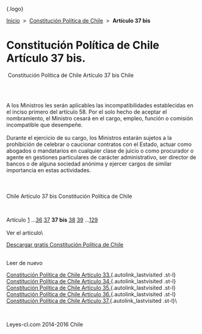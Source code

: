 <div class="wrapper">

[](/index.htm){.logo}
<div class="breadcrumbs">

[Inicio](/index.htm)  &gt;  [Constitución Política de
Chile](/constitucion_politica_de_chile.htm "Constitución Política de Chile")
 &gt;  **Artículo 37 bis**

</div>

<div class="middle">

<div class="container">

Constitución Política de Chile\
Artículo 37 bis.
===============================

<div id="goser">

</div>

﻿
Constitución Política de Chile Artículo 37 bis Chile

\
﻿
<div id="squareAds">

</div>

<div id="statya">

A los Ministros les serán aplicables las incompatibilidades establecidas
en el inciso primero del artículo 58. Por el solo hecho de aceptar el
nombramiento, el Ministro cesará en el cargo, empleo, función o comisión
incompatible que desempeñe.\
\
Durante el ejercicio de su cargo, los Ministros estarán sujetos a la
prohibición de celebrar o caucionar contratos con el Estado, actuar como
abogados o mandatarios en cualquier clase de juicio o como procurador o
agente en gestiones particulares de carácter administrativo, ser
director de bancos o de alguna sociedad anónima y ejercer cargos de
similar importancia en estas actividades.\
\
\
\
Chile Artículo 37 bis Constitución Política de Chile

</div>

﻿
<div id="ads1">

</div>

<div class="breadstat">

Artículo
[1](/constitucion_politica_de_chile/1.htm) ...[36](/constitucion_politica_de_chile/36.htm) [37](/constitucion_politica_de_chile/37.htm) **37
bis** [38](/constitucion_politica_de_chile/38.htm) [39](/constitucion_politica_de_chile/39.htm) ...[129](/constitucion_politica_de_chile/129.htm) \
\
Ver el artículo\

</div>

[Descargar gratis Constitución Política de
Chile](/constitucion_politica_de_chile/download.htm "Descargar gratis Constitución Política de Chile")
﻿
<div style="clear: left">

</div>

\
Leer de nuevo

[Constitución Política de Chile Artículo
33.](/constitucion_politica_de_chile/33.htm){.autolink_lastvisited
.st-l} [Constitución Política de Chile Artículo
34.](/constitucion_politica_de_chile/34.htm){.autolink_lastvisited
.st-l} [Constitución Política de Chile Artículo
35.](/constitucion_politica_de_chile/35.htm){.autolink_lastvisited
.st-l} [Constitución Política de Chile Artículo
36.](/constitucion_politica_de_chile/36.htm){.autolink_lastvisited
.st-l} [Constitución Política de Chile Artículo
37.](/constitucion_politica_de_chile/37.htm){.autolink_lastvisited
.st-l}\

</div>

﻿
<div id="LeftAds">

</div>

</div>

Leyes-cl.com 2014-2016 Chile

</div>
